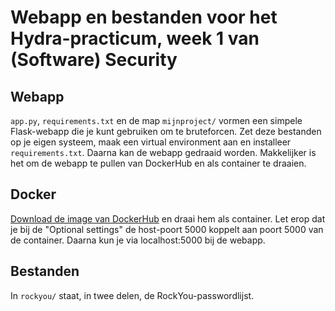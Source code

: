 # Webapp en bestanden voor het Hydra-practicum, week 1 van (Software) Security

## Webapp

`app.py`, `requirements.txt` en de map `mijnproject/` vormen een simpele Flask-webapp die je kunt gebruiken om te bruteforcen.
Zet deze bestanden op je eigen systeem, maak een virtual environment aan en installeer `requirements.txt`.
Daarna kan de webapp gedraaid worden. Makkelijker is het om de webapp te pullen van DockerHub en als container te draaien.

## Docker

[Download de image van DockerHub](https://hub.docker.com/r/tomerikroos/webapp-hydra) en draai hem als container.
Let erop dat je bij de "Optional settings" de host-poort 5000 koppelt aan poort 5000 van de container.
Daarna kun je via localhost:5000 bij de webapp.

## Bestanden

In `rockyou/` staat, in twee delen, de RockYou-passwordlijst.
